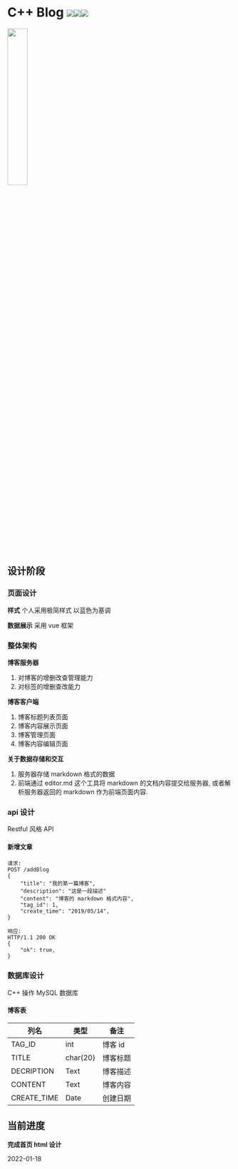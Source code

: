 # C++ Blog ![](https://img.shields.io/badge/license-MIT-blue)![](https://img.shields.io/badge/language-c%2B%2B-blue)![](https://img.shields.io/badge/version-0.0.1-blue)

<img src="https://s3.bmp.ovh/imgs/2022/01/41071892783e2d6e.png" width="30%" />

## 设计阶段

### 页面设计

**样式**
个人采用极简样式 以蓝色为基调

**数据展示**
采用 vue 框架

### 整体架构

**博客服务器**

1.  对博客的增删改查管理能力
2.  对标签的增删查改能力

**博客客户端**

1.  博客标题列表页面
2.  博客内容展示页面
3.  博客管理页面
4.  博客内容编辑页面

**关于数据存储和交互**

1.  服务器存储 markdown 格式的数据
2.  前端通过 editor.md 这个工具将 markdown 的文档内容提交给服务器, 或者解析服务器返回的 markdown 作为前端页面内容.

### api 设计

Restful 风格 API

#### 新增文章

```
请求:
POST /addBlog
{
    "title": "我的第一篇博客",
    "description": "这是一段描述"
    "content": "博客的 markdown 格式内容",
    "tag_id": 1,
    "create_time": "2019/05/14",
}

响应:
HTTP/1.1 200 OK
{
	"ok": true,
}
```

### 数据库设计

C++ 操作 MySQL 数据库

#### 博客表

| 列名        | 类型     | 备注     |
| ----------- | -------- | -------- |
| TAG_ID      | int      | 博客 id  |
| TITLE       | char(20) | 博客标题 |
| DECRIPTION  | Text     | 博客描述 |
| CONTENT     | Text     | 博客内容 |
| CREATE_TIME | Date     | 创建日期 |

## 当前进度

**完成首页 html 设计**

2022-01-18
